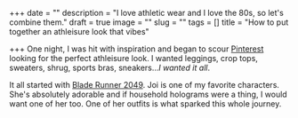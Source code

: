 +++
date = ""
description = "I love athletic wear and I love the 80s, so let's combine them."
draft = true
image = ""
slug = ""
tags = []
title = "How to put together an athleisure look that vibes"

+++
One night, I was hit with inspiration and began to scour [Pinterest](https://www.pinterest.com/codyscraftcorner) looking for the perfect athleisure look. I wanted leggings, crop tops, sweaters, shrug, sports bras, sneakers..._I wanted it all_.

It all started with [Blade Runner 2049](https://www.imdb.com/title/tt1856101/). Joi is one of my favorite characters. She's absolutely adorable and if household holograms were a thing, I would want one of her too. One of her outfits is what sparked this whole journey.